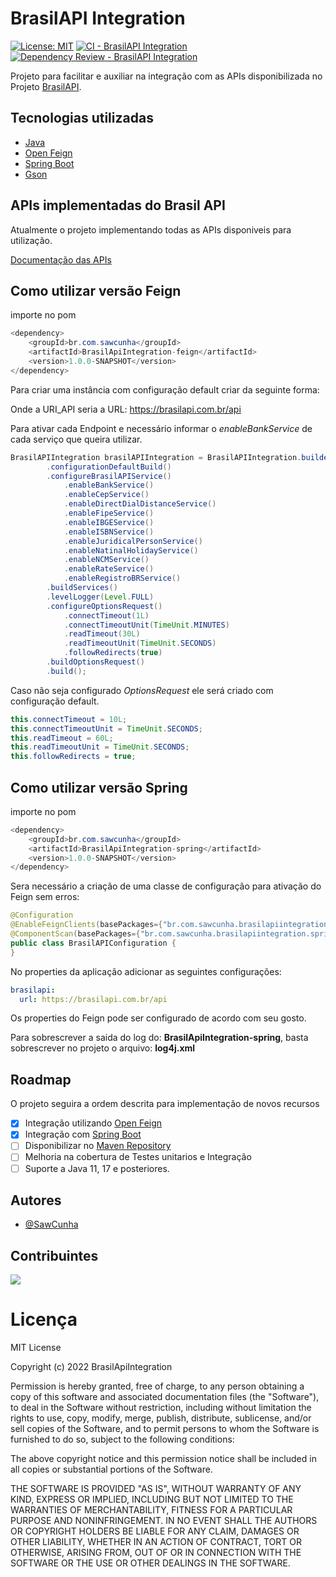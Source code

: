 # BrasilAPI Integration

[![License: MIT](https://img.shields.io/badge/License-MIT-yellow.svg)](https://opensource.org/licenses/MIT)
[![CI - BrasilAPI Integration](https://github.com/SawCunha/BrasilApiIntegration/actions/workflows/maven_pr.yml/badge.svg)](https://github.com/SawCunha/BrasilApiIntegration/actions/workflows/maven_pr.yml)
[![Dependency Review - BrasilAPI Integration](https://github.com/SawCunha/BrasilApiIntegration/actions/workflows/dependency-review.yml/badge.svg)](https://github.com/SawCunha/BrasilApiIntegration/actions/workflows/dependency-review.yml)

Projeto para facilitar e auxiliar na integração com as APIs disponibilizada no Projeto [BrasilAPI](https://github.com/BrasilAPI/BrasilAPI).

## Tecnologias utilizadas
- [Java](https://www.java.com/pt-BR/)
- [Open Feign](https://github.com/OpenFeign/feign)
- [Spring Boot](https://spring.io/projects/spring-boot)
- [Gson](https://github.com/google/gson)

## APIs implementadas do Brasil API
Atualmente o projeto implementando todas as APIs disponiveis para utilização.

[Documentação das APIs](https://brasilapi.com.br/docs)

## Como utilizar versão Feign

importe no pom
```java
<dependency>
    <groupId>br.com.sawcunha</groupId>
    <artifactId>BrasilApiIntegration-feign</artifactId>
    <version>1.0.0-SNAPSHOT</version>
</dependency>
```

Para criar uma instância com configuração default criar da seguinte forma:

Onde a URI_API seria a URL: https://brasilapi.com.br/api

Para ativar cada Endpoint e necessário informar o *enableBankService* de cada serviço que queira utilizar.

```java
BrasilAPIIntegration brasilAPIIntegration = BrasilAPIIntegration.builder(URI_API)
        .configurationDefaultBuild()
        .configureBrasilAPIService()
            .enableBankService()
            .enableCepService()
            .enableDirectDialDistanceService()
            .enableFipeService()
            .enableIBGEService()
            .enableISBNService()
            .enableJuridicalPersonService()
            .enableNatinalHolidayService()
            .enableNCMService()
            .enableRateService()
            .enableRegistroBRService()
        .buildServices()
        .levelLogger(Level.FULL)
        .configureOptionsRequest()
            .connectTimeout(1L)
            .connectTimeoutUnit(TimeUnit.MINUTES)
            .readTimeout(30L)
            .readTimeoutUnit(TimeUnit.SECONDS)
            .followRedirects(true)
        .buildOptionsRequest()
        .build();
```

Caso não seja configurado *OptionsRequest* ele será criado com configuração default.
```java
this.connectTimeout = 10L;
this.connectTimeoutUnit = TimeUnit.SECONDS;
this.readTimeout = 60L;
this.readTimeoutUnit = TimeUnit.SECONDS;
this.followRedirects = true;
```

## Como utilizar versão Spring

importe no pom
```java
<dependency>
    <groupId>br.com.sawcunha</groupId>
    <artifactId>BrasilApiIntegration-spring</artifactId>
    <version>1.0.0-SNAPSHOT</version>
</dependency>
```

Sera necessário a criação de uma classe de configuração para ativação do Feign sem erros:
```java
@Configuration
@EnableFeignClients(basePackages={"br.com.sawcunha.brasilapiintegration.spring"})
@ComponentScan(basePackages={"br.com.sawcunha.brasilapiintegration.spring"})
public class BrasilAPIConfiguration {
}
```

No properties da aplicação adicionar as seguintes configurações:
```yml
brasilapi:
  url: https://brasilapi.com.br/api
```

Os properties do Feign pode ser configurado de acordo com seu gosto.

Para sobrescrever a saida do log do: **BrasilApiIntegration-spring**, basta sobrescrever no projeto o arquivo: **log4j.xml**

## Roadmap

O projeto seguira a ordem descrita para implementação de novos recursos

- [X] Integração utilizando [Open Feign](https://github.com/OpenFeign/feign)
- [X] Integração com [Spring Boot](https://spring.io/projects/spring-boot)
- [ ] Disponibilizar no [Maven Repository](https://mvnrepository.com/)
- [ ] Melhoria na cobertura de Testes unitarios e Integração
- [ ] Suporte a Java 11, 17 e posteriores.

## Autores

- [@SawCunha](https://github.com/SawCunha)

## Contribuintes

<a href="https://github.com/SawCunha/BrasilApiIntegration/graphs/contributors"><img src="https://contrib.rocks/image?repo=SawCunha/BrasilApiIntegration" /></a>


# Licença

MIT License

Copyright (c) 2022 BrasilApiIntegration

Permission is hereby granted, free of charge, to any person obtaining a copy
of this software and associated documentation files (the "Software"), to deal
in the Software without restriction, including without limitation the rights
to use, copy, modify, merge, publish, distribute, sublicense, and/or sell
copies of the Software, and to permit persons to whom the Software is
furnished to do so, subject to the following conditions:

The above copyright notice and this permission notice shall be included in all
copies or substantial portions of the Software.

THE SOFTWARE IS PROVIDED "AS IS", WITHOUT WARRANTY OF ANY KIND, EXPRESS OR
IMPLIED, INCLUDING BUT NOT LIMITED TO THE WARRANTIES OF MERCHANTABILITY,
FITNESS FOR A PARTICULAR PURPOSE AND NONINFRINGEMENT. IN NO EVENT SHALL THE
AUTHORS OR COPYRIGHT HOLDERS BE LIABLE FOR ANY CLAIM, DAMAGES OR OTHER
LIABILITY, WHETHER IN AN ACTION OF CONTRACT, TORT OR OTHERWISE, ARISING FROM,
OUT OF OR IN CONNECTION WITH THE SOFTWARE OR THE USE OR OTHER DEALINGS IN THE
SOFTWARE.